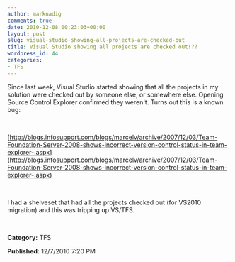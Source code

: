 ```yaml
---
author: marknadig
comments: true
date: 2010-12-08 00:23:03+00:00
layout: post
slug: visual-studio-showing-all-projects-are-checked-out
title: Visual Studio showing all projects are checked out!??
wordpress_id: 44
categories:
- TFS
---
```


Since last week, Visual Studio started showing that all the projects in my solution were checked out by someone else, or somewhere else. Opening Source Control Explorer confirmed they weren't. Turns out this is a known bug:




 




[http://blogs.infosupport.com/blogs/marcelv/archive/2007/12/03/Team-Foundation-Server-2008-shows-incorrect-version-control-status-in-team-explorer-.aspx](http://blogs.infosupport.com/blogs/marcelv/archive/2007/12/03/Team-Foundation-Server-2008-shows-incorrect-version-control-status-in-team-explorer-.aspx)




 




I had a shelveset that had all the projects checked out (for VS2010 migration) and this was tripping up VS/TFS.




 




**Category:** TFS




**Published:** 12/7/2010 7:20 PM



